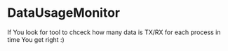 # DataUsageMonitor

If You look for tool to chceck how many data is TX/RX for each process in time You get right :)
